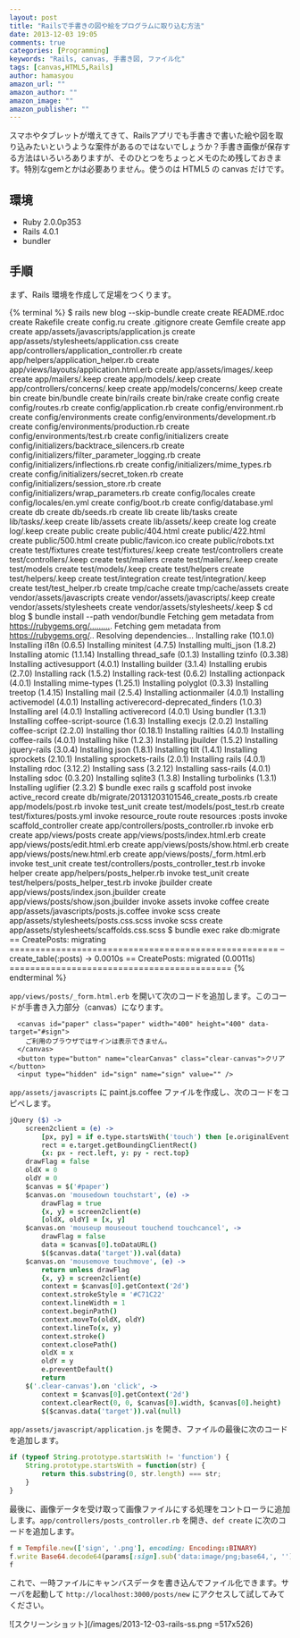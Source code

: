 ```yaml
---
layout: post
title: "Railsで手書きの図や絵をプログラムに取り込む方法"
date: 2013-12-03 19:05
comments: true
categories: [Programming]
keywords: "Rails, canvas, 手書き図, ファイル化"
tags: [canvas,HTML5,Rails]
author: hamasyou
amazon_url: ""
amazon_author: ""
amazon_image: ""
amazon_publisher: ""
---
```


スマホやタブレットが増えてきて、Railsアプリでも手書きで書いた絵や図を取り込みたいというような案件があるのではないでしょうか？手書き画像が保存する方法はいろいろありますが、そのひとつをちょっとメモのため残しておきます。特別なgemとかは必要ありません。使うのは HTML5 の canvas だけです。


<!-- more -->

<h2>環境</h2>

<ul>
<li>Ruby 2.0.0p353</li>
<li>Rails 4.0.1</li>
<li>bundler</li>
</ul>

<h2>手順</h2>

まず、Rails 環境を作成して足場をつくります。

{% terminal %}
$ rails new blog --skip-bundle
      create
      create  README.rdoc
      create  Rakefile
      create  config.ru
      create  .gitignore
      create  Gemfile
      create  app
      create  app/assets/javascripts/application.js
      create  app/assets/stylesheets/application.css
      create  app/controllers/application_controller.rb
      create  app/helpers/application_helper.rb
      create  app/views/layouts/application.html.erb
      create  app/assets/images/.keep
      create  app/mailers/.keep
      create  app/models/.keep
      create  app/controllers/concerns/.keep
      create  app/models/concerns/.keep
      create  bin
      create  bin/bundle
      create  bin/rails
      create  bin/rake
      create  config
      create  config/routes.rb
      create  config/application.rb
      create  config/environment.rb
      create  config/environments
      create  config/environments/development.rb
      create  config/environments/production.rb
      create  config/environments/test.rb
      create  config/initializers
      create  config/initializers/backtrace_silencers.rb
      create  config/initializers/filter_parameter_logging.rb
      create  config/initializers/inflections.rb
      create  config/initializers/mime_types.rb
      create  config/initializers/secret_token.rb
      create  config/initializers/session_store.rb
      create  config/initializers/wrap_parameters.rb
      create  config/locales
      create  config/locales/en.yml
      create  config/boot.rb
      create  config/database.yml
      create  db
      create  db/seeds.rb
      create  lib
      create  lib/tasks
      create  lib/tasks/.keep
      create  lib/assets
      create  lib/assets/.keep
      create  log
      create  log/.keep
      create  public
      create  public/404.html
      create  public/422.html
      create  public/500.html
      create  public/favicon.ico
      create  public/robots.txt
      create  test/fixtures
      create  test/fixtures/.keep
      create  test/controllers
      create  test/controllers/.keep
      create  test/mailers
      create  test/mailers/.keep
      create  test/models
      create  test/models/.keep
      create  test/helpers
      create  test/helpers/.keep
      create  test/integration
      create  test/integration/.keep
      create  test/test_helper.rb
      create  tmp/cache
      create  tmp/cache/assets
      create  vendor/assets/javascripts
      create  vendor/assets/javascripts/.keep
      create  vendor/assets/stylesheets
      create  vendor/assets/stylesheets/.keep
$ cd blog
$ bundle install --path vendor/bundle
Fetching gem metadata from https://rubygems.org/……….
Fetching gem metadata from https://rubygems.org/..
Resolving dependencies…
Installing rake (10.1.0)
Installing i18n (0.6.5)
Installing minitest (4.7.5)
Installing multi_json (1.8.2)
Installing atomic (1.1.14)
Installing thread_safe (0.1.3)
Installing tzinfo (0.3.38)
Installing activesupport (4.0.1)
Installing builder (3.1.4)
Installing erubis (2.7.0)
Installing rack (1.5.2)
Installing rack-test (0.6.2)
Installing actionpack (4.0.1)
Installing mime-types (1.25.1)
Installing polyglot (0.3.3)
Installing treetop (1.4.15)
Installing mail (2.5.4)
Installing actionmailer (4.0.1)
Installing activemodel (4.0.1)
Installing activerecord-deprecated_finders (1.0.3)
Installing arel (4.0.1)
Installing activerecord (4.0.1)
Using bundler (1.3.1)
Installing coffee-script-source (1.6.3)
Installing execjs (2.0.2)
Installing coffee-script (2.2.0)
Installing thor (0.18.1)
Installing railties (4.0.1)
Installing coffee-rails (4.0.1)
Installing hike (1.2.3)
Installing jbuilder (1.5.2)
Installing jquery-rails (3.0.4)
Installing json (1.8.1)
Installing tilt (1.4.1)
Installing sprockets (2.10.1)
Installing sprockets-rails (2.0.1)
Installing rails (4.0.1)
Installing rdoc (3.12.2)
Installing sass (3.2.12)
Installing sass-rails (4.0.1)
Installing sdoc (0.3.20)
Installing sqlite3 (1.3.8)
Installing turbolinks (1.3.1)
Installing uglifier (2.3.2)
$ bundle exec rails g scaffold post
      invoke  active_record
      create    db/migrate/20131203101546_create_posts.rb
      create    app/models/post.rb
      invoke    test_unit
      create      test/models/post_test.rb
      create      test/fixtures/posts.yml
      invoke  resource_route
       route    resources :posts
      invoke  scaffold_controller
      create    app/controllers/posts_controller.rb
      invoke    erb
      create      app/views/posts
      create      app/views/posts/index.html.erb
      create      app/views/posts/edit.html.erb
      create      app/views/posts/show.html.erb
      create      app/views/posts/new.html.erb
      create      app/views/posts/_form.html.erb
      invoke    test_unit
      create      test/controllers/posts_controller_test.rb
      invoke    helper
      create      app/helpers/posts_helper.rb
      invoke      test_unit
      create        test/helpers/posts_helper_test.rb
      invoke    jbuilder
      create      app/views/posts/index.json.jbuilder
      create      app/views/posts/show.json.jbuilder
      invoke  assets
      invoke    coffee
      create      app/assets/javascripts/posts.js.coffee
      invoke    scss
      create      app/assets/stylesheets/posts.css.scss
      invoke  scss
      create    app/assets/stylesheets/scaffolds.css.scss
$ bundle exec rake db:migrate
==  CreatePosts: migrating ====================================================
– create_table(:posts)
   -> 0.0010s
==  CreatePosts: migrated (0.0011s) ===========================================
{% endterminal %}

<code>app/views/posts/_form.html.erb</code> を開いて次のコードを追加します。このコードが手書き入力部分（canvas）になります。

```erb app/views/posts/_form.html.erb
  <canvas id="paper" class="paper" width="400" height="400" data-target="#sign">
    ご利用のブラウザではサインは表示できません。
  </canvas>
  <button type="button" name="clearCanvas" class="clear-canvas">クリア</button>
  <input type="hidden" id="sign" name="sign" value="" />
```

<code>app/assets/javascripts</code> に paint.js.coffee ファイルを作成し、次のコードをコピペします。

```coffeescript app/assets/javascripts/paint.js.coffee
jQuery ($) ->
    screen2client = (e) ->
        [px, py] = if e.type.startsWith('touch') then [e.originalEvent.touches[0].clientX, e.originalEvent.touches[0].clientY] else [e.clientX, e.clientY]
        rect = e.target.getBoundingClientRect()
        {x: px - rect.left, y: py - rect.top}
    drawFlag = false
    oldX = 0
    oldY = 0
    $canvas = $('#paper')
    $canvas.on 'mousedown touchstart', (e) ->
        drawFlag = true
        {x, y} = screen2client(e)
        [oldX, oldY] = [x, y]
    $canvas.on 'mouseup mouseout touchend touchcancel', ->
        drawFlag = false
        data = $canvas[0].toDataURL()
        $($canvas.data('target')).val(data)
    $canvas.on 'mousemove touchmove', (e) ->
        return unless drawFlag
        {x, y} = screen2client(e)
        context = $canvas[0].getContext('2d')
        context.strokeStyle = '#C71C22'
        context.lineWidth = 1
        context.beginPath()
        context.moveTo(oldX, oldY)
        context.lineTo(x, y)
        context.stroke()
        context.closePath()
        oldX = x
        oldY = y
        e.preventDefault()
        return
    $('.clear-canvas').on 'click', ->
        context = $canvas[0].getContext('2d')
        context.clearRect(0, 0, $canvas[0].width, $canvas[0].height)
        $($canvas.data('target')).val(null)
```

<code>app/assets/javascript/application.js</code> を開き、ファイルの最後に次のコードを追加します。

```javascript app/assets/javascript/application.js
if (typeof String.prototype.startsWith != 'function') {
    String.prototype.startsWith = function(str) {
        return this.substring(0, str.length) === str;
    }
}
```

最後に、画像データを受け取って画像ファイルにする処理をコントローラに追加します。<code>app/controllers/posts_controller.rb</code> を開き、<code>def create</code> に次のコードを追加します。

```ruby app/controllers/posts_controller.rb
f = Tempfile.new(['sign', '.png'], encoding: Encoding::BINARY)
f.write Base64.decode64(params[:sign].sub('data:image/png;base64,', ''))
f
```

これで、一時ファイルにキャンバスデータを書き込んでファイル化できます。サーバを起動して <code>http://localhost:3000/posts/new</code> にアクセスして試してみてください。

![スクリーンショット](/images/2013-12-03-rails-ss.png =517x526)

